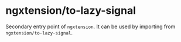 # ngxtension/to-lazy-signal

Secondary entry point of `ngxtension`. It can be used by importing from `ngxtension/to-lazy-signal`.
